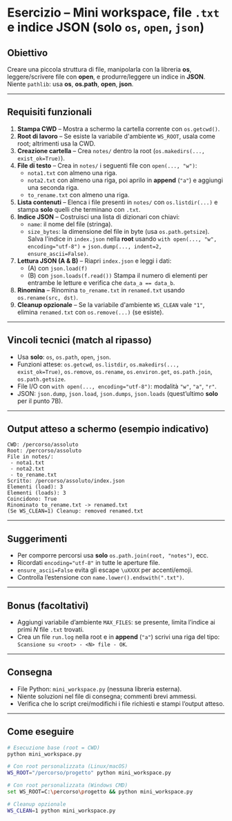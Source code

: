 # Esercizio – Mini workspace, file `.txt` e indice JSON (solo `os`, `open`, `json`)

## Obiettivo
Creare una piccola struttura di file, manipolarla con la libreria **os**, leggere/scrivere file con **open**, e produrre/leggere un indice in **JSON**. Niente `pathlib`: usa **os**, **os.path**, **open**, **json**.

---

## Requisiti funzionali
1. **Stampa CWD** – Mostra a schermo la cartella corrente con `os.getcwd()`.
2. **Root di lavoro** – Se esiste la variabile d'ambiente `WS_ROOT`, usala come root; altrimenti usa la CWD.
3. **Creazione cartella** – Crea `notes/` dentro la root (`os.makedirs(..., exist_ok=True)`).
4. **File di testo** – Crea in `notes/` i seguenti file con `open(..., "w")`:
   - `nota1.txt` con almeno una riga.
   - `nota2.txt` con almeno una riga, poi aprilo in **append** (`"a"`) e aggiungi una seconda riga.
   - `to_rename.txt` con almeno una riga.
5. **Lista contenuti** – Elenca i file presenti in `notes/` con `os.listdir(...)` e stampa **solo** quelli che terminano con `.txt`.
6. **Indice JSON** – Costruisci una lista di dizionari con chiavi:
   - `name`: il nome del file (stringa).
   - `size_bytes`: la dimensione del file in byte (usa `os.path.getsize`).
   Salva l'indice in `index.json` nella **root** usando `with open(..., "w", encoding="utf-8")` + `json.dump(..., indent=2, ensure_ascii=False)`.
7. **Lettura JSON (A & B)** – Riapri `index.json` e leggi i dati:
   - (A) con `json.load(f)`
   - (B) con `json.loads(f.read())`
   Stampa il numero di elementi per entrambe le letture e verifica che `data_a == data_b`.
8. **Rinomina** – Rinomina `to_rename.txt` in `renamed.txt` usando `os.rename(src, dst)`.
9. **Cleanup opzionale** – Se la variabile d'ambiente `WS_CLEAN` vale `"1"`, elimina `renamed.txt` con `os.remove(...)` (se esiste).

---

## Vincoli tecnici (match al ripasso)
- Usa **solo**: `os`, `os.path`, `open`, `json`.
- Funzioni attese: `os.getcwd`, `os.listdir`, `os.makedirs(..., exist_ok=True)`, `os.remove`, `os.rename`, `os.environ.get`, `os.path.join`, `os.path.getsize`.
- File I/O con `with open(..., encoding="utf-8")`: modalità `"w"`, `"a"`, `"r"`.
- JSON: `json.dump`, `json.load`, `json.dumps`, `json.loads` (quest’ultimo **solo** per il punto 7B).

---

## Output atteso a schermo (esempio indicativo)
```
CWD: /percorso/assoluto
Root: /percorso/assoluto
File in notes/:
 - nota1.txt
 - nota2.txt
 - to_rename.txt
Scritto: /percorso/assoluto/index.json
Elementi (load): 3
Elementi (loads): 3
Coincidono: True
Rinominato to_rename.txt -> renamed.txt
(Se WS_CLEAN=1) Cleanup: removed renamed.txt
```

---

## Suggerimenti
- Per comporre percorsi usa **solo** `os.path.join(root, "notes")`, ecc.
- Ricordati `encoding="utf-8"` in tutte le aperture file.
- `ensure_ascii=False` evita gli escape `\uXXXX` per accenti/emoji.
- Controlla l’estensione con `name.lower().endswith(".txt")`.

---

## Bonus (facoltativi)
- Aggiungi variabile d’ambiente `MAX_FILES`: se presente, limita l’indice ai primi *N* file `.txt` trovati.
- Crea un file `run.log` nella root e in **append** (`"a"`) scrivi una riga del tipo: `Scansione su <root> - <N> file - OK`.

---

## Consegna
- File Python: `mini_workspace.py` (nessuna libreria esterna).
- Niente soluzioni nel file di consegna; commenti brevi ammessi.
- Verifica che lo script crei/modifichi i file richiesti e stampi l’output atteso.

---

## Come eseguire
```bash
# Esecuzione base (root = CWD)
python mini_workspace.py

# Con root personalizzata (Linux/macOS)
WS_ROOT="/percorso/progetto" python mini_workspace.py

# Con root personalizzata (Windows CMD)
set WS_ROOT=C:\percorso\progetto && python mini_workspace.py

# Cleanup opzionale
WS_CLEAN=1 python mini_workspace.py
```
